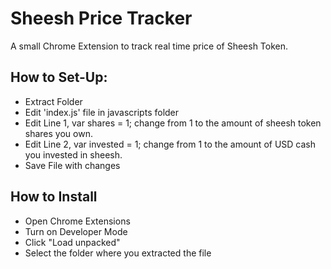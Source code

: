 # Sheesh Price Tracker
A small Chrome Extension to track real time price of Sheesh Token.

## How to Set-Up:
- Extract Folder
- Edit 'index.js' file in javascripts folder
- Edit Line 1, var shares = 1; change from 1 to the amount of sheesh token shares you own.
- Edit Line 2, var invested = 1; change from 1 to the amount of USD cash you invested in sheesh.
- Save File with changes

## How to Install
- Open Chrome Extensions
- Turn on Developer Mode
- Click "Load unpacked"
- Select the folder where you extracted the file
